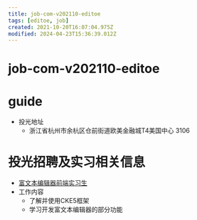 ```yaml
---
title: job-com-v202110-editoe
tags: [editoe, job]
created: 2021-10-20T16:07:04.975Z
modified: 2024-04-23T15:36:39.012Z
---
```


# job-com-v202110-editoe

# guide

- 投光地址
  - 浙江省杭州市余杭区仓前街道欧美金融城T4美国中心 3106
# 投光招聘及实习相关信息
- [富文本编辑器前端实习生](https://www.shixiseng.com/intern/inn_2a8qh4de5rnf)
- 工作内容
  - 了解并使用CKE5框架
  - 学习开发富文本编辑器的部分功能
